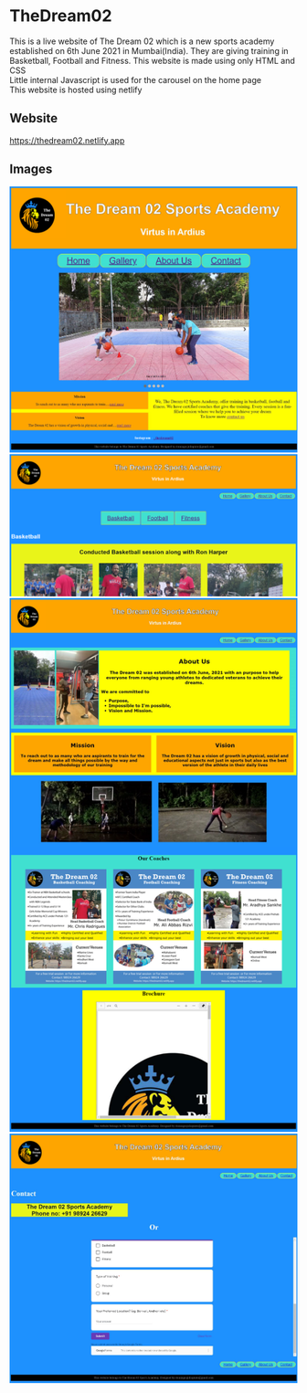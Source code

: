 # TheDream02
This is a live website of The Dream 02 which is a new sports academy established on 6th June 2021 in Mumbai(India). They are giving training in Basketball, Football and Fitness. This website is made using only HTML and CSS<br>
Little internal Javascript is used for the carousel on the home page<br>
This website is hosted using netlify<br>

## Website
<a href="https://thedream02.netlify.app">https://thedream02.netlify.app</a>

## Images
![](ui-ux/homev2.png)
![](ui-ux/galleryv2.png)
![](ui-ux/aboutv2.png)
![](ui-ux/contactv2.png)
